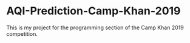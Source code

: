 # AQI-Prediction-Camp-Khan-2019
This is my project for the programming section of the Camp Khan 2019 competition. 
